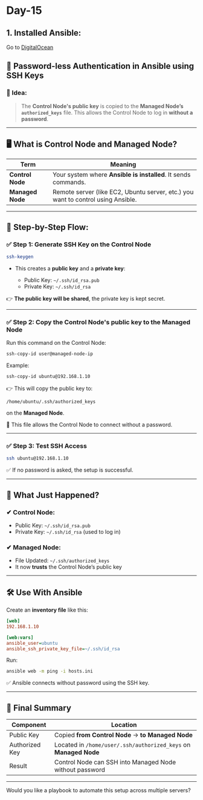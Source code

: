 # Day-15

## 1. Installed Ansible:

  Go to [DigitalOcean](https://www.digitalocean.com/community/tutorials/how-to-install-and-configure-ansible-on-ubuntu-20-04)


## 🔐 Password-less Authentication in Ansible using SSH Keys

### 🧠 Idea:

> The **Control Node's public key** is copied to the **Managed Node’s `authorized_keys`** file. This allows the Control Node to log in **without a password**.

---

## 🖥️ What is Control Node and Managed Node?

| Term             | Meaning                                                                          |
| ---------------- | -------------------------------------------------------------------------------- |
| **Control Node** | Your system where **Ansible is installed**. It sends commands.                   |
| **Managed Node** | Remote server (like EC2, Ubuntu server, etc.) you want to control using Ansible. |

---

## 🔄 Step-by-Step Flow:

### ✅ Step 1: Generate SSH Key on the **Control Node**

```bash
ssh-keygen
```

* This creates a **public key** and a **private key**:

  * Public Key: `~/.ssh/id_rsa.pub`
  * Private Key: `~/.ssh/id_rsa`

👉 **The public key will be shared**, the private key is kept secret.

---

### ✅ Step 2: Copy the **Control Node's public key** to the **Managed Node**

Run this command on the Control Node:

```bash
ssh-copy-id user@managed-node-ip
```

Example:

```bash
ssh-copy-id ubuntu@192.168.1.10
```

👉 This will copy the public key to:

```
/home/ubuntu/.ssh/authorized_keys
```

on the **Managed Node**.

📌 This file allows the Control Node to connect without a password.

---

### ✅ Step 3: Test SSH Access

```bash
ssh ubuntu@192.168.1.10
```

✅ If no password is asked, the setup is successful.

---

## 📂 What Just Happened?

### ✔ Control Node:

* Public Key: `~/.ssh/id_rsa.pub`
* Private Key: `~/.ssh/id_rsa` (used to log in)

### ✔ Managed Node:

* File Updated: `~/.ssh/authorized_keys`
* It now **trusts** the Control Node’s public key

---

## 🛠️ Use With Ansible

Create an **inventory file** like this:

```ini
[web]
192.168.1.10

[web:vars]
ansible_user=ubuntu
ansible_ssh_private_key_file=~/.ssh/id_rsa
```

Run:

```bash
ansible web -m ping -i hosts.ini
```

✅ Ansible connects without password using the SSH key.

---

## 🧠 Final Summary

| Component      | Location                                                         |
| -------------- | ---------------------------------------------------------------- |
| Public Key     | Copied **from Control Node** → **to Managed Node**               |
| Authorized Key | Located in `/home/user/.ssh/authorized_keys` on **Managed Node** |
| Result         | Control Node can SSH into Managed Node without password          |

---

Would you like a playbook to automate this setup across multiple servers?
